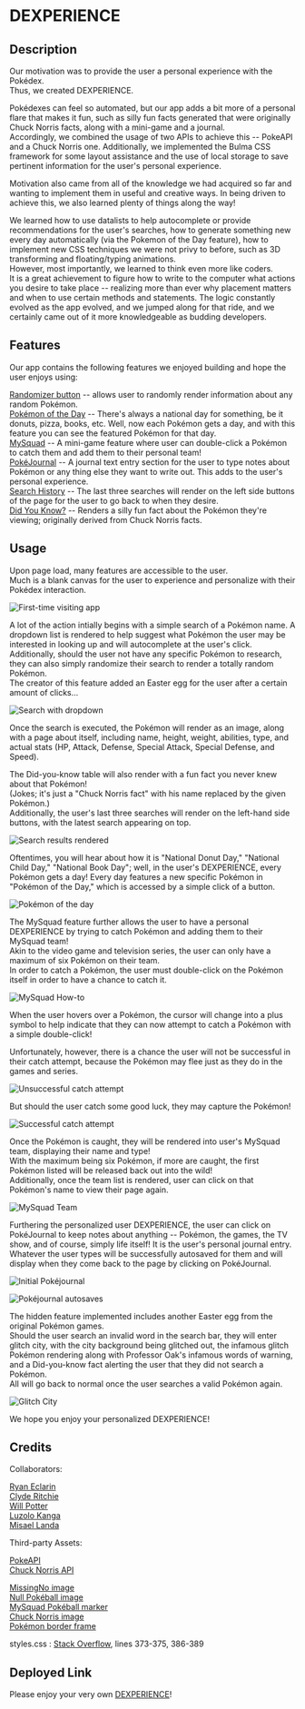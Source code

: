 # DEXPERIENCE

## Description

Our motivation was to provide the user a personal experience with the Pokédex.  
Thus, we created DEXPERIENCE.  
  
Pokédexes can feel so automated, but our app adds a bit more of a personal flare that makes it fun, such as silly fun facts generated that were originally Chuck Norris facts, along with a mini-game and a journal.  
Accordingly, we combined the usage of two APIs to achieve this -- PokeAPI and a Chuck Norris one. Additionally, we implemented the Bulma CSS framework for some layout assistance and the use of local storage to save pertinent information for the user's personal experience.
  
Motivation also came from all of the knowledge we had acquired so far and wanting to implement them in useful and creative ways. In being driven to achieve this, we also learned plenty of things along the way!  

We learned how to use datalists to help autocomplete or provide recommendations for the user's searches, how to generate something new every day automatically (via the Pokemon of the Day feature), how to implement new CSS techniques we were not privy to before, such as 3D transforming and floating/typing animations.  
However, most importantly, we learned to think even more like coders.  
It is a great achievement to figure how to write to the computer what actions you desire to take place -- realizing more than ever why placement matters and when to use certain methods and statements. The logic constantly evolved as the app evolved, and we jumped along for that ride, and we certainly came out of it more knowledgeable as budding developers.  


## Features

Our app contains the following features we enjoyed building and hope the user enjoys using:  

<ins>Randomizer button</ins> -- allows user to randomly render information about any random Pokémon.  
<ins>Pokémon of the Day</ins> -- There's always a national day for something, be it donuts, pizza, books, etc. Well, now each Pokémon gets a day, and with this feature you can see the featured Pokémon for that day.  
<ins>MySquad</ins> -- A mini-game feature where user can double-click a Pokémon to catch them and add them to their personal team!  
<ins>PokéJournal</ins> -- A journal text entry section for the user to type notes about Pokémon or any thing else they want to write out. This adds to the user's personal experience.  
<ins>Search History</ins> -- The last three searches will render on the left side buttons of the page for the user to go back to when they desire.  
<ins>Did You Know?</ins> -- Renders a silly fun fact about the Pokémon they're viewing; originally derived from Chuck Norris facts.  


## Usage

Upon page load, many features are accessible to the user.  
Much is a blank canvas for the user to experience and personalize with their Pokédex interaction.
  
![First-time visiting app](./assets/images/pageload.png)  

A lot of the action intially begins with a simple search of a Pokémon name.
A dropdown list is rendered to help suggest what Pokémon the user may be interested in looking up and will autocomplete at the user's click.  
Additionally, should the user not have any specific Pokémon to research, they can also simply randomize their search to render a totally random Pokémon.  
The creator of this feature added an Easter egg for the user after a certain amount of clicks...  

![Search with dropdown](./assets/images/searchdropdown.png)  

Once the search is executed, the Pokémon will render as an image, along with a page about itself, including name, height, weight, abilities, type, and actual stats (HP, Attack, Defense, Special Attack, Special Defense, and Speed).  

The Did-you-know table will also render with a fun fact you never knew about that Pokémon!  
(Jokes; it's just a "Chuck Norris fact" with his name replaced by the given Pokémon.)  
Additionally, the user's last three searches will render on the left-hand side buttons, with the latest search appearing on top.  
  
![Search results rendered](./assets/images/renderedpokemon.png)  

Oftentimes, you will hear about how it is "National Donut Day," "National Child Day," "National Book Day"; well, in the user's DEXPERIENCE, every Pokémon gets a day! Every day features a new specific Pokémon in "Pokémon of the Day," which is accessed by a simple click of a button.

![Pokémon of the day](./assets/images/pod.png)  

The MySquad feature further allows the user to have a personal DEXPERIENCE by trying to catch Pokémon and adding them to their MySquad team!  
Akin to the video game and television series, the user can only have a maximum of six Pokémon on their team.  
In order to catch a Pokémon, the user must double-click on the Pokémon itself in order to have a chance to catch it.  

![MySquad How-to](./assets/images/mysquadinstrux.png)  
  
When the user hovers over a Pokémon, the cursor will change into a plus symbol to help indicate that they can now attempt to catch a Pokémon with a simple double-click!  

Unfortunately, however, there is a chance the user will not be successful in their catch attempt, because the Pokémon may flee just as they do in the games and series.
  
![Unsuccessful catch attempt](./assets/images/mysqaudfled.png)  

But should the user catch some good luck, they may capture the Pokémon!  
  
![Successful catch attempt](./assets/images/pokemoncaught.png)  
  
Once the Pokémon is caught, they will be rendered into user's MySquad team, displaying their name and type!  
With the maximum being six Pokémon, if more are caught, the first Pokémon listed will be released back out into the wild!  
Additionally, once the team list is rendered, user can click on that Pokémon's name to view their page again.  
  
![MySquad Team](./assets/images/mysquad.png)  

Furthering the personalized user DEXPERIENCE, the user can click on PokéJournal to keep notes about anything --
Pokémon, the games, the TV show, and of course, simply life itself! It is the user's personal journal entry.  
Whatever the user types will be successfully autosaved for them and will display when they come back to the page by clicking on PokéJournal.  
  
![Initial Pokéjournal](./assets/images/pokejournalinitial.png)  
  
![Pokéjournal autosaves](./assets/images/pokejournalautosave.png)  
  
The hidden feature implemented includes another Easter egg from the original Pokémon games.  
Should the user search an invalid word in the search bar, they will enter glitch city, with the city background being glitched out, the infamous glitch Pokémon rendering along with Professor Oak's infamous words of warning, and a Did-you-know fact alerting the user that they did not search a Pokémon.  
All will go back to normal once the user searches a valid Pokémon again.  
  
![Glitch City](./assets/images/glitchcity.png)  

We hope you enjoy your personalized DEXPERIENCE!


## Credits

Collaborators:  

[Ryan Eclarin](https://github.com/mintyry)  
[Clyde Ritchie](https://github.com/Clyderitchie)  
[Will Potter](https://github.com/mrwillpotter)  
[Luzolo Kanga](https://github.com/Lkanga585)  
[Misael Landa](https://github.com/misai-L)  

Third-party Assets:  

[PokeAPI](https://pokeapi.co)  
[Chuck Norris API](https://rapidapi.com/matchilling/api/chuck-norris)  

[MissingNo image](https://static.wikia.nocookie.net/fcoc-vs-battles/images/e/e0/MissingNo.1.png/revision/latest?cb=20200404195127)  
[Null Pokéball image](https://i.ebayimg.com/images/g/cccAAOSwVgtgT~Wf/s-l1200.jpg)  
[MySquad Pokéball marker](https://www.dreamstime.com/isolated-vector-ball-sign-pokeball-symbol-popular-pokemon-game-concept-icon-web-icon-popular-app-pokemon-ball-line-icon-game-team-image187435285)  
[Chuck Norris image](https://thumbnails.texastribune.org/KYEV1fajbzd6ke87wdE80JjmlyI=/450x300/https://static.texastribune.org/media/images/chuck-norris1.jpg)  
[Pokémon border frame](https://github.com/luttje/css-pokemon-gameboy/blob/main/src/images/frame-hd.png)  

styles.css : [Stack Overflow](https://stackoverflow.com/questions/14381556/css3-media-queries-to-target-specific-device), lines 373-375, 386-389

## Deployed Link

Please enjoy your very own [DEXPERIENCE](https://clyderitchie.github.io/dexperience/)!